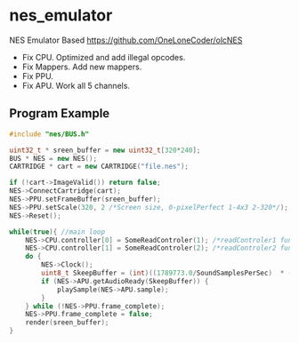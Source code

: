 # nes_emulator
NES Emulator 
Based https://github.com/OneLoneCoder/olcNES
- Fix CPU. Optimized and add illegal opcodes.
- Fix Mappers. Add new mappers.
- Fix PPU.
- Fix APU. Work all 5 channels.

## Program Example
```C++
#include "nes/BUS.h"

uint32_t * sreen_buffer = new uint32_t[320*240];
BUS * NES = new NES();
CARTRIDGE * cart = new CARTRIDGE("file.nes");

if (!cart->ImageValid()) return false;
NES->ConnectCartridge(cart);
NES->PPU.setFrameBuffer(sreen_buffer);
NES->PPU.setScale(320, 2 /*Screen size, 0-pixelPerfect 1-4x3 2-320*/);
NES->Reset();

while(true){ //main loop
    NES->CPU.controller[0] = SomeReadControler(1); /*readControler1 function return byte status buttons*/
    NES->CPU.controller[1] = SomeReadControler(2); /*readControler2 function return byte status buttons*/
    do { 
        NES->Clock();
        uint8_t SkeepBuffer = (int)((1789773.0/SoundSamplesPerSec)  * ((double) currentFPS / 59.0));
        if (NES->APU.getAudioReady(SkeepBuffer)) {
            playSample(NES->APU.sample);
        }
    } while (!NES->PPU.frame_complete);
    NES->PPU.frame_complete = false;
    render(sreen_buffer);
}
```
